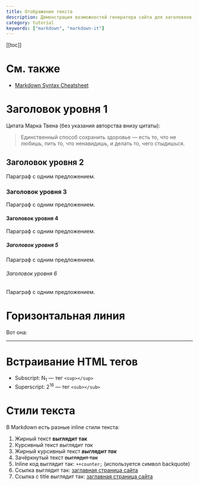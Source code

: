 ```yaml
---
title: Отображение текста
description: Демонстрация возможностей генератора сайта для заголовков, текстов, цитат
category: tutorial
keywords: ["markdown", "markdown-it"]
---
```


[[toc]]

# См. также

- [Markdown Syntax Cheatsheet](https://www.markdown-cheatsheet.com/)

# Заголовок уровня 1

Цитата Марка Твена (без указания авторства внизу цитаты):

>Единственный способ сохранить здоровье — есть то, что не любишь, пить то, что ненавидишь, и делать то, чего стыдишься.

## Заголовок уровня 2

Параграф с одним предложением.

### Заголовок уровня 3

Параграф с одним предложением.

#### Заголовок уровня 4

Параграф с одним предложением.

##### Заголовок уровня 5

Параграф с одним предложением.

###### Заголовок уровня 6

Параграф с одним предложением.

# Горизонтальная линия

Вот она:

---

# Встраивание HTML тегов

- Subscript: N<sub>1</sub> &mdash; тег `<sup></sup>`
- Superscript: 2<sup>16</sup> &mdash; тег `<sub></sub>`

# Стили текста

В Markdown есть разные inline стили текста:

1. Жирный текст **выглядит так**
2. Курсивный текст _выглядит так_
3. Жирный курсивный текст **_выглядит так_**
4. Зачёркнутый текст ~~выглядит так~~
5. Inline код выглядит так: `++counter;` (используется символ backquote)
6. Ссылка выглядит так: [заглавная страница сайта](/)
6. Ссылка с title выглядит так: [заглавная страница сайта](/ "Это атрибут title у ссылки")
